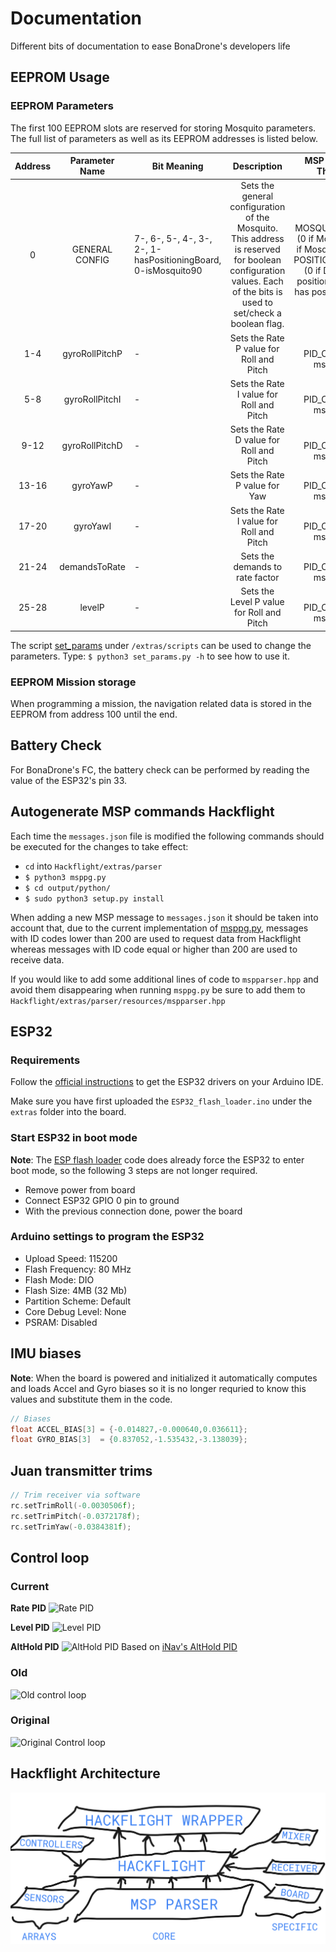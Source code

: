 # Documentation
Different bits of documentation to ease BonaDrone's developers life

## EEPROM Usage

### EEPROM Parameters

The first 100 EEPROM slots are reserved for storing Mosquito parameters. The full list of parameters as well as its EEPROM addresses is listed below.

| Address |  Parameter Name | Bit Meaning                                                         |                                                                            Description                                                                            |                                                               MSP Message ID That sets it                                                              |
|:-------:|:---------------:|---------------------------------------------------------------------|:-----------------------------------------------------------------------------------------------------------------------------------------------------------------:|:------------------------------------------------------------------------------------------------------------------------------------------------------:|
|    0    | GENERAL CONFIG  | 7-,  6-,  5-,  4-,  3-,  2-,  1-hasPositioningBoard, 0-isMosquito90 | Sets the general configuration of the Mosquito. This address is reserved for boolean configuration values. Each of the bits is used to set/check a boolean flag.  | 223-MOSQUITO_VERSION: (0 if Mosquito 150, 1 if Mosquito 90) 225-POSITIONING_BOARD:  (0 if Doesn't have positioning board   1 if has positioning board) |
|   1-4   |  gyroRollPitchP |                                  -                                  | Sets the Rate P value for Roll and Pitch                                                                                                                          | 224-PID_CONSTANTS: msg param 0                                                                                                                         |
|   5-8   |  gyroRollPitchI |                                  -                                  | Sets the Rate I value for Roll and Pitch                                                                                                                          | 224-PID_CONSTANTS: msg param 1                                                                                                                         |
|   9-12  |  gyroRollPitchD |                                  -                                  | Sets the Rate D value for Roll and Pitch                                                                                                                          | 224-PID_CONSTANTS: msg param 2                                                                                                                         |
|  13-16  |     gyroYawP    |                                  -                                  | Sets the Rate P value for Yaw                                                                                                                                     | 224-PID_CONSTANTS: msg param 3                                                                                                                         |
|  17-20  |     gyroYawI    |                                  -                                  | Sets the Rate I value for Roll and Pitch                                                                                                                          | 224-PID_CONSTANTS: msg param 4                                                                                                                         |
|  21-24  |  demandsToRate  |                                  -                                  | Sets the demands to rate factor                                                                                                                                   | 224-PID_CONSTANTS: msg param 5                                                                                                                         |
|  25-28  |      levelP     |                                  -                                  | Sets the Level P value for Roll and Pitch                                                                                                                         | 224-PID_CONSTANTS: msg param 6                                                                                                                         |

The script [set_params](https://github.com/BonaDrone/documentation/blob/master/extras/scripts/set_params.py) under `/extras/scripts` can be used to change the parameters. Type:
`$ python3 set_params.py -h`
to see how to use it.

### EEPROM Mission storage

When programming a mission, the navigation related data is stored in the EEPROM from address 100 until the end.

## Battery Check
For BonaDrone's FC, the battery check can be performed by reading the value of the ESP32's pin 33.


## Autogenerate MSP commands Hackflight

Each time the `messages.json` file is modified the following commands should be executed for the changes to take effect:
* `cd` into `Hackflight/extras/parser`
* `$ python3 msppg.py`
* `$ cd output/python/`
* `$ sudo python3 setup.py install`

When adding a new MSP message to `messages.json` it should be taken into account that, due to the current implementation of [msppg.py](https://github.com/BonaDrone/Hackflight/blob/master/extras/parser/msppg.py), messages with ID codes lower than 200 are used to request data from Hackflight whereas messages with ID code equal or higher than 200 are used to receive data.  

If you would like to add some additional lines of code to `mspparser.hpp` and avoid them disappearing when running `msppg.py` be sure to add them to `Hackflight/extras/parser/resources/mspparser.hpp`  

## ESP32 

### Requirements

Follow the [official instructions](https://github.com/espressif/arduino-esp32/blob/master/docs/arduino-ide/boards_manager.md) to get the ESP32 drivers on your Arduino IDE.

Make sure you have first uploaded the `ESP32_flash_loader.ino` under the `extras` folder into the board.

### Start ESP32 in boot mode

**Note**: The [ESP flash loader](https://github.com/BonaDrone/ESP32-Sketchs/blob/master/extras/ESP32_flash_loader/ESP32_flash_loader.ino) code does already force the ESP32 to enter boot mode, so the following 3 steps are not longer required.

* Remove power from board
* Connect ESP32 GPIO 0 pin to ground
* With the previous connection done, power the board

### Arduino settings to program the ESP32

* Upload Speed: 115200
* Flash Frequency: 80 MHz
* Flash Mode: DIO
* Flash Size: 4MB (32 Mb)
* Partition Scheme: Default
* Core Debug Level: None
* PSRAM: Disabled


## IMU biases

**Note**: When the board is powered and initialized it automatically computes and loads Accel and Gyro biases so it is no longer requried to know this values and substitute them in the code.

```C
// Biases
float ACCEL_BIAS[3] = {-0.014827,-0.000640,0.036611};
float GYRO_BIAS[3]  = {0.837052,-1.535432,-3.138039};
```

## Juan transmitter trims

```C
// Trim receiver via software
rc.setTrimRoll(-0.0030506f);
rc.setTrimPitch(-0.0372178f);
rc.setTrimYaw(-0.0384381f);
```

## Control loop

### Current
**Rate PID**
![Rate PID](extras/rate-pid.png)

**Level PID**
![Level PID](extras/level-pid.png)

**AltHold PID**
![AltHold PID](extras/althold-pid.png)
Based on [iNav's AltHold PID](https://github.com/iNavFlight/inav/wiki/Developer-info)

### Old
![Old control loop](extras/PID-modified.png)

### Original
![Original Control loop](extras/PID-Loop-Original.png)

## Hackflight Architecture
![ARchitecture](extras/hackflight_arch.png)
